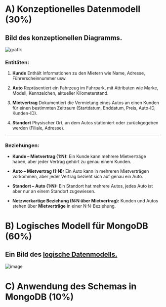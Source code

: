 # A) Konzeptionelles Datenmodell (30%)
## Bild des konzeptionellen Diagramms.
![grafik](https://github.com/user-attachments/assets/fa23837a-0653-4484-9014-63ac5d5613ca)

### **Entitäten:**

1. **Kunde**
   Enthält Informationen zu den Mietern wie Name, Adresse, Führerscheinnummer usw.

2. **Auto**
   Repräsentiert ein Fahrzeug im Fuhrpark, mit Attributen wie Marke, Modell, Kennzeichen, aktueller Kilometerstand.

3. **Mietvertrag**
   Dokumentiert die Vermietung eines Autos an einen Kunden für einen bestimmten Zeitraum (Startdatum, Enddatum, Preis, Auto-ID, Kunden-ID).

4. **Standort**
   Physischer Ort, an dem Autos stationiert oder zurückgegeben werden (Filiale, Adresse).

---

### **Beziehungen:**

* **Kunde – Mietvertrag (1\:N):**
  Ein Kunde kann mehrere Mietverträge haben, aber jeder Vertrag gehört zu genau einem Kunden.

* **Auto – Mietvertrag (1\:N):**
  Ein Auto kann in mehreren Mietverträgen vorkommen, aber jeder Vertrag bezieht sich auf genau ein Auto.

* **Standort – Auto (1\:N):**
  Ein Standort hat mehrere Autos, jedes Auto ist aber nur an einem Standort zugewiesen.

* **Netzwerkartige Beziehung (N\:N über Mietvertrag):**
  Kunden und Autos stehen über **Mietverträge** in einer N\:N-Beziehung.
# B) Logisches Modell für MongoDB (60%)
## Ein Bild des [logische Datenmodells.](/docker-cloud-init.yml)  
![image](https://github.com/user-attachments/assets/d3a0f2fe-d008-44db-8ced-5ef1e1f94cd0)

# C) Anwendung des Schemas in MongoDB (10%)
